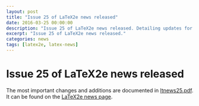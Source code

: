 ```yaml
---
layout: post
title: "Issue 25 of LaTeX2e news released"
date: 2016-03-25 00:00:00
description: "Issue 25 of LaTeX2e news released. Detailing updates for the new LuaTeX, changes to amsmath maintenance policy and other improvements."
excerpt: "Issue 25 of LaTeX2e news released."
categories: news
tags: [latex2e, latex-news]
---
```


# Issue 25 of LaTeX2e news released

The most important changes and additions are documented in [ltnews25.pdf]({{site.baseurl}}/news/latex2e-news/ltnews25.pdf). It can be found on the [LaTeX2e news page]({{site.baseurl}}/news/latex2e-news/).
